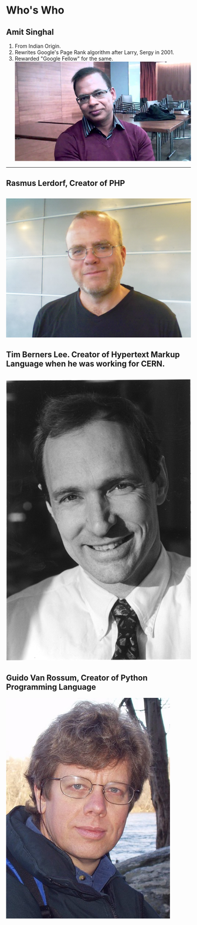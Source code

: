 # Who's Who
## Amit Singhal
1. From Indian Origin.
2. Rewrites Google's Page Rank algorithm after Larry, Sergy in 2001.
3. Rewarded "Google Fellow" for the same.
![](images/amit-singhal.jpg)
----
## Rasmus Lerdorf, Creator of PHP
![](images/Rasmus_Lerdorf_August_2014_cropped.jpg)
----
## Tim Berners Lee. Creator of Hypertext Markup Language when he was working for CERN.
![](images/TimBL-bw-big-400-bright.jpeg)
----
## Guido Van Rossum, Creator of Python Programming Language
![](images/Guido_van_Rossum.jpg)

